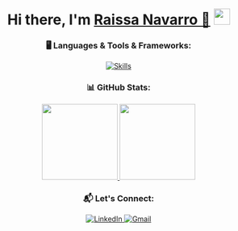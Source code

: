 <p align="center">

<div dsplay="inline-block">


</div>

<h1 align="center">Hi there, I'm <a href="https://www.linkedin.com/in/raissanavarro//" target="_blank">Raissa Navarro 👋</a> <img
src="https://github.com/RaissaNavarro/RaissaNavarro/raw/main/images/Hi.gif" height="32"/></h1>




<h3 align="center">🖥️ Languages & Tools & Frameworks:</h3>

<p align="center">
  <a href="https://skillicons.dev">
    <img src="https://skillicons.dev/icons?i=js,py,django,fastapi,react,spring,html,css,java,angular" alt="Skills"/>
  </a>
</p>


<h3 align="center">📊 GitHub Stats:</h3>

<p align="center">
  <a href="https://git.io/streak-stats">
    <img src="https://streak-stats.demolab.com/?user=RaissaNavarro&theme=transparent" height="150"/>
  </a>
  <img src="https://github-readme-stats.vercel.app/api/top-langs/?username=RaissaNavarro&layout=donut&theme=transparent&card_width=300" height="150"/>
</p>



<h3 align="center">📬 Let's Connect:</h3>

<p align="center">
  <a href="https://www.linkedin.com/in/raissanavarro/">
    <img src="https://skillicons.dev/icons?i=linkedin" alt="LinkedIn"/>
  </a>
  <a href="mailto:raissanavarro66@gmail.com">
    <img src="https://skillicons.dev/icons?i=gmail" alt="Gmail"/>
  </a>
</p>

<br/>






